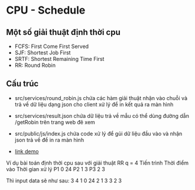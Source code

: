 # CPU - Schedule

## Một số giải thuật định thời cpu

 - FCFS: First Come First Served
 - SJF: Shortest Job First
 - SRTF: Shortest Remaining Time First
 - RR: Round Robin

## Cấu trúc

 - src/services/round_robin.js chứa các hàm giải thuật nhận vào chuỗi và trả về dữ liệu dạng json cho client xử lý để in kết quả ra màn hình
 - src/services/result.json chứa dữ liệu trả về mẫu có thể dùng đường dẫn /getRobin trên trang web đê xem 
 - src/public/js/index.js chứa code xử lý để gủi dữ liệu đầu vào và nhận json trả về để in ra màn hình

 - [link demo](https://dinhthoi.herokuapp.com)

Ví dụ bài toán định thời cpu sau với giải thuật RR q = 4
Tiến trình     Thời điểm vào     Thời gian xử lý
       P1                      0                            24
       P2                      1                              3
       P3                      2                              3

Thì input data sẽ như sau:
3 4
1 0 24
2 1 3
3 2 3

